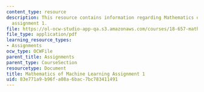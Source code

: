 ```yaml
---
content_type: resource
description: This resource contains information regarding Mathematics of machine learning
  assignment 1.
file: https://ol-ocw-studio-app-qa.s3.amazonaws.com/courses/18-657-mathematics-of-machine-learning-fall-2015/83e771a9b96fa08a6bac7bc783411491_MIT18_657F15_PS1.pdf
file_type: application/pdf
learning_resource_types:
- Assignments
ocw_type: OCWFile
parent_title: Assignments
parent_type: CourseSection
resourcetype: Document
title: Mathematics of Machine Learning Assignment 1
uid: 83e771a9-b96f-a08a-6bac-7bc783411491
---
```

